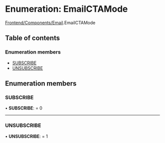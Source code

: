 # Enumeration: EmailCTAMode

[Frontend/Components/Email](../modules/frontend_components_email.md).EmailCTAMode

## Table of contents

### Enumeration members

- [SUBSCRIBE](frontend_components_email.emailctamode.md#subscribe)
- [UNSUBSCRIBE](frontend_components_email.emailctamode.md#unsubscribe)

## Enumeration members

### SUBSCRIBE

• **SUBSCRIBE**: = 0

---

### UNSUBSCRIBE

• **UNSUBSCRIBE**: = 1
